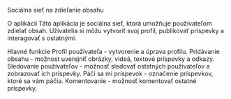 Sociálna sieť na zdieľanie obsahu

O aplikácii
Táto aplikácia je sociálna sieť, ktorá umožňuje používateľom zdielať obsah. Užívatelia si môžu vytvoriť svoj profil, publikovať 
príspevky a interagovať s ostatnými.

Hlavné funkcie
Profil používateľa - vytvorenie a úprava profilu.
Pridávanie obsahu - možnost uverejniť obrázky, videá, textové príspevky
a odkazy.
Sledovanie používateľov - možnosť sledovať ostatných používateľov a zobrazovať ich príspevky.
Páči sa mi príspevok - označenie príspevkov, ktoré sa vám páčia.
Komentovanie - možnosť komentovať ostatné príspevky.
